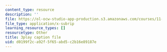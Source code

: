 ```yaml
---
content_type: resource
description: ''
file: https://ol-ocw-studio-app-production.s3.amazonaws.com/courses/11-384-malaysia-sustainable-cities-practicum-spring-2018/d0199f2ca92f5f65abd5c2b16e89187e_0oXquNdvAnk.vtt
file_type: application/x-subrip
learning_resource_types: []
resourcetype: Other
title: 3play caption file
uid: d0199f2c-a92f-5f65-abd5-c2b16e89187e
---
```

